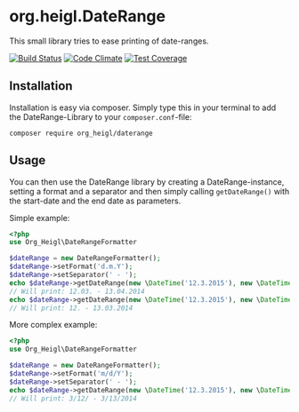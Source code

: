 # org.heigl.DateRange

This small library tries to ease printing of date-ranges.

[![Build Status](https://travis-ci.org/heiglandreas/org.heigl.daterange.svg?branch=master)](https://travis-ci.org/heiglandreas/org.heigl.daterange)
[![Code Climate](https://codeclimate.com/github/heiglandreas/org.heigl.daterange/badges/gpa.svg)](https://codeclimate.com/github/heiglandreas/org.heigl.daterange)
[![Test Coverage](https://codeclimate.com/github/heiglandreas/org.heigl.daterange/badges/coverage.svg)](https://codeclimate.com/github/heiglandreas/org.heigl.daterange)

## Installation

Installation is easy via composer. Simply type this in your terminal to add the
DateRange-Library to your ```composer.conf```-file:

    composer require org_heigl/daterange


## Usage

You can then use the DateRange library by creating a DateRange-instance,
setting a format and a separator and then simply calling ```getDateRange()```
with the start-date and the end date as parameters.

Simple example:

```php
<?php
use Org_Heigl\DateRangeFormatter

$dateRange = new DateRangeFormatter();
$dateRange->setFormat('d.m.Y');
$dateRange->setSeparator(' - ');
echo $dateRange->getDateRange(new \DateTime('12.3.2015'), new \DateTime('13.4.2015'));
// Will print: 12.03. - 13.04.2014
echo $dateRange->getDateRange(new \DateTime('12.3.2015'), new \DateTime('13.3.2015'));
// Will print: 12. - 13.03.2014
```

More complex example:

```php
<?php
use Org_Heigl\DateRangeFormatter

$dateRange = new DateRangeFormatter();
$dateRange->setFormat('m/d/Y');
$dateRange->setSeparator(' - ');
echo $dateRange->getDateRange(new \DateTime('12.3.2015'), new \DateTime('13.3.2015'));
// Will print: 3/12/ - 3/13/2014
```

